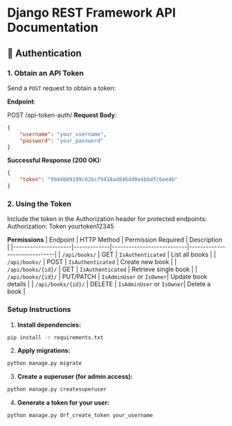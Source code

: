 # Django REST Framework API Documentation

## 📌 Authentication

### 1. **Obtain an API Token**
Send a `POST` request to obtain a token:

**Endpoint**:

POST /api-token-auth/
**Request Body**:
```json
{
    "username": "your_username",
    "password": "your_password"
}
```

**Successful Response (200 OK):**
```json
{
    "token": "9944b09199c62bcf9418ad846dd0e4bbdfc6ee4b"
}
```

### 2. Using the Token
Include the token in the Authorization header for protected endpoints:
Authorization: Token yourtoken12345

**Permissions**
| Endpoint            | HTTP Method | Permission Required       | Description                  |
|---------------------|-------------|---------------------------|------------------------------|
| `/api/books/`       | GET         | `IsAuthenticated`         | List all books               |
| `/api/books/`       | POST        | `IsAuthenticated`         | Create new book              |
| `/api/books/{id}/`  | GET         | `IsAuthenticated`         | Retrieve single book         |
| `/api/books/{id}/`  | PUT/PATCH   | `IsAdminUser` or `IsOwner`| Update book details          |
| `/api/books/{id}/`  | DELETE      | `IsAdminUser` or `IsOwner`| Delete a book                |


###  Setup Instructions
1. **Install dependencies:**
``` bash
pip install -r requirements.txt
```

2. **Apply migrations:**
```bash
python manage.py migrate
```

3. **Create a superuser (for admin access):**
```bash
python manage.py createsuperuser
```

4. **Generate a token for your user:**
```bash
python manage.py drf_create_token your_username
```

